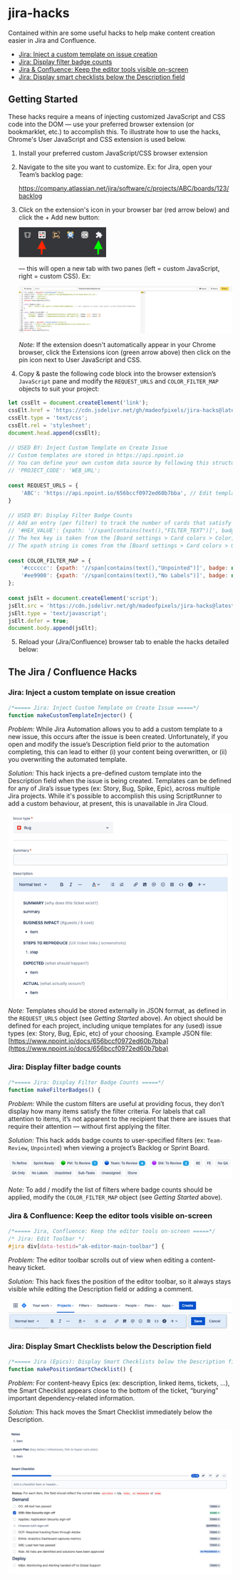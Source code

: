 # jira-hacks

Contained within are some useful hacks to help make content creation easier in Jira and Confluence.
- [Jira: Inject a custom template on issue creation](https://github.com/madeofpixels/jira-hacks/blob/main/README.md#jira-inject-a-custom-template-on-issue-creation)
- [Jira: Display filter badge counts](https://github.com/madeofpixels/jira-hacks/blob/main/README.md#jira-display-filter-badge-counts)
- [Jira & Confluence: Keep the editor tools visible on-screen](https://github.com/madeofpixels/jira-hacks/blob/main/README.md#jira--confluence-keep-the-editor-tools-visible-on-screen)
- [Jira: Display smart checklists below the Description field](https://github.com/madeofpixels/jira-hacks/blob/main/README.md#jira-epics-display-smart-checklists-below-the-description-field)

## Getting Started

These hacks require a means of injecting customized JavaScript and CSS code into the DOM — use your preferred browser extension (or bookmarklet, etc.) to accomplish this. To illustrate how to use the hacks, Chrome's User JavaScript and CSS extension is used below.

1. Install your preferred custom JavaScript/CSS browser extension
2. Navigate to the site you want to customize. Ex: for Jira, open your Team’s backlog page:

   https://company.atlassian.net/jira/software/c/projects/ABC/boards/123/backlog
   
3. Click on the extension's icon in your browser bar (red arrow below) and click the + Add new button:

   ![alt text](https://github.com/madeofpixels/jira-hacks/blob/main/readme/all-chrome-extensions.png "All Chrome extensions")

   — this will open a new tab with two panes (left = custom JavaScript, right = custom CSS). Ex:

   ![alt text](https://github.com/madeofpixels/jira-hacks/blob/main/readme/user-javascript-css-extension.png "User JS CSS view panes")

   _Note:_ If the extension doesn't automatically appear in your Chrome browser, click the Extensions icon (green arrow above) then click on the pin icon next to User JavaScript and CSS.

4. Copy & paste the following code block into the browser extension’s `JavaScript` pane and modify the `REQUEST_URLS` and `COLOR_FILTER_MAP` objects to suit your project:

```javascript
let cssElt = document.createElement('link');
cssElt.href = 'https://cdn.jsdelivr.net/gh/madeofpixels/jira-hacks@latest/main.min.css';
cssElt.type = 'text/css';
cssElt.rel = 'stylesheet';
document.head.append(cssElt);

// USED BY: Inject Custom Template on Create Issue
// Custom templates are stored in https://api.npoint.io
// You can define your own custom data source by following this structure: 
// 'PROJECT_CODE': 'WEB_URL';

const REQUEST_URLS = {
	'ABC': 'https://api.npoint.io/656bccf0972ed60b7bba', // Edit template at https://www.npoint.io/docs/656bccf0972ed60b7bba
}

// USED BY: Display Filter Badge Counts
// Add an entry (per filter) to track the number of cards that satisfy that filter criteria by following this structure: 
// '#HEX_VALUE': {xpath: '//span[contains(text(),"FILTER_TEXT")]', badge: null, count: 0}
// The hex key is taken from the [Board settings > Card colors > Color] value (ex: '#35d415')
// The xpath string is comes from the [Board settings > Card colors > Quick Filters] filter name (ex: Unpointed)

const COLOR_FILTER_MAP = {
	'#cccccc': {xpath: '//span[contains(text(),"Unpointed")]', badge: null, count: 0}.
	'#ee9900': {xpath: '//span[contains(text(),"No Labels")]', badge: null, count: 0}
};

const jsElt = document.createElement('script');
jsElt.src = 'https://cdn.jsdelivr.net/gh/madeofpixels/jira-hacks@latest/main.min.js';
jsElt.type = 'text/javascript';
jsElt.defer = true;
document.body.append(jsElt);
```

5. Reload your (Jira/Confluence) browser tab to enable the hacks detailed below:

## The Jira / Confluence Hacks

### Jira: Inject a custom template on issue creation

```javascript
/*===== Jira: Inject Custom Template on Create Issue =====*/
function makeCustomTemplateInjector() {
```

_Problem:_ While Jira Automation allows you to add a custom template to a new issue, this occurs after the issue is been created. Unfortunately, if you open and modify the issue’s Description field prior to the automation completing, this can lead to either (i) your content being overwritten, or (ii) you overwriting the automated template.

_Solution:_ This hack injects a pre-defined custom template into the Description field when the issue is being created. Templates can be defined for any of Jira’s issue types (ex: Story, Bug, Spike, Epic), across multiple Jira projects. While it's possible to accomplish this using ScriptRunner to add a custom behaviour, at present, this is unavailable in Jira Cloud.

   ![alt text](https://github.com/madeofpixels/jira-hacks/blob/main/readme/jira-custom-template.png "Jira custom template")

_Note:_ Templates should be stored externally in JSON format, as defined in the `REQUEST_URLS` object (see _Getting Started_ above). An object should be defined for each project, including unique templates for any (used) issue types (ex: Story, Bug, Epic, etc) of your choosing. Example JSON file: [https://www.npoint.io/docs/656bccf0972ed60b7bba](https://www.npoint.io/docs/656bccf0972ed60b7bba)

### Jira: Display filter badge counts

```javascript
/*===== Jira: Display Filter Badge Counts =====*/
function makeFilterBadges() {
```

_Problem:_ While the custom filters are useful at providing focus, they don’t display how many items satisfy the filter criteria. For labels that call attention to items, it’s not apparent to the recipient that there are issues that require their attention — without first applying the filter.

_Solution:_ This hack adds badge counts to user-specified filters (ex: `Team-Review`, `Unpointed`) when viewing a project’s Backlog or Sprint Board.

   ![alt text](https://github.com/madeofpixels/jira-hacks/blob/main/readme/jira-badges.png "Jira badges")

_Note:_ To add / modify the list of filters where badge counts should be applied, modify the `COLOR_FILTER_MAP` object (see _Getting Started_ above).

### Jira & Confluence: Keep the editor tools visible on-screen

```css
/*===== Jira, Confluence: Keep the editor tools on-screen =====*/
/* Jira: Edit Toolbar */
#jira div[data-testid="ak-editor-main-toolbar"] {
```

_Problem:_ The editor toolbar scrolls out of view when editing a content-heavy ticket.

_Solution:_ This hack fixes the position of the editor toolbar, so it always stays visible while editing the Description field or adding a comment.

   ![alt text](https://github.com/madeofpixels/jira-hacks/blob/main/readme/jira-confluence-edit-toolbar.png "Jira & Confluence edit toolbar")

### Jira: Display Smart Checklists below the Description field

```javascript
/*===== Jira (Epics): Display Smart Checklists below the Description field =====*/
function makePositionSmartChecklist() {
```

_Problem:_ For content-heavy Epics (ex: description, linked items, tickets, …), the Smart Checklist appears close to the bottom of the ticket, “burying” important dependency-related information. 

_Solution:_ This hack moves the Smart Checklist immediately below the Description.

   ![alt text](https://github.com/madeofpixels/jira-hacks/blob/main/readme/jira-position-smart-checklist.png "Jira (Epics) position smart checklist")
